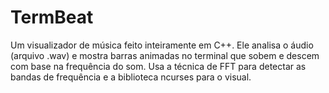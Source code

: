 # TermBeat
Um visualizador de música feito inteiramente em C++. Ele analisa o áudio (arquivo .wav) e mostra barras animadas no terminal que sobem e descem com base na frequência do som. Usa a técnica de FFT para detectar as bandas de frequência e a biblioteca ncurses para o visual.
